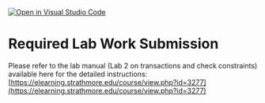 [![Open in Visual Studio Code](https://classroom.github.com/assets/open-in-vscode-718a45dd9cf7e7f842a935f5ebbe5719a5e09af4491e668f4dbf3b35d5cca122.svg)](https://classroom.github.com/online_ide?assignment_repo_id=12109754&assignment_repo_type=AssignmentRepo)
# Required Lab Work Submission
Please refer to the lab manual (Lab 2 on transactions and check constraints) available here for the detailed instructions: [https://elearning.strathmore.edu/course/view.php?id=3277](https://elearning.strathmore.edu/course/view.php?id=3277)
